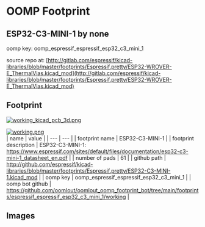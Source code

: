 # OOMP Footprint  
## ESP32-C3-MINI-1  by none  
  
oomp key: oomp_espressif_espressif_esp32_c3_mini_1  
  
source repo at: [http://gitlab.com/espressif/kicad-libraries/blob/master/footprints/Espressif.pretty/ESP32-WROVER-E_ThermalVias.kicad_mod](http://gitlab.com/espressif/kicad-libraries/blob/master/footprints/Espressif.pretty/ESP32-WROVER-E_ThermalVias.kicad_mod)  
## Footprint  
  
[![working_kicad_pcb_3d.png](working_kicad_pcb_3d_600.png)](working_kicad_pcb_3d.png)  
  
[![working.png](working_600.png)](working.png)  
| name | value | 
| --- | --- | 
| footprint name | ESP32-C3-MINI-1 | 
| footprint description | ESP32-C3-MINI-1: https://www.espressif.com/sites/default/files/documentation/esp32-c3-mini-1_datasheet_en.pdf | 
| number of pads | 61 | 
| github path | http://github.com/espressif/kicad-libraries/blob/master/footprints/Espressif.pretty/ESP32-C3-MINI-1.kicad_mod | 
| oomp key | oomp_espressif_espressif_esp32_c3_mini_1 | 
| oomp bot github | https://github.com/oomlout/oomlout_oomp_footprint_bot/tree/main/footprints/espressif_espressif_esp32_c3_mini_1/working | 
## Images  
